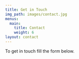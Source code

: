 ```yaml
---
title: Get in Touch
img_path: images/contact.jpg
menus:
  main:
    title: Contact
    weight: 6
layout: contact
---
```


To get in touch fill the form below.
